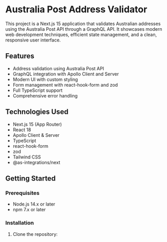 # Australia Post Address Validator

This project is a Next.js 15 application that validates Australian addresses using the Australia Post API through a GraphQL API. It showcases modern web development techniques, efficient state management, and a clean, responsive user interface.

## Features

- Address validation using Australia Post API
- GraphQL integration with Apollo Client and Server
- Modern UI with custom styling
- Form management with react-hook-form and zod
- Full TypeScript support
- Comprehensive error handling

## Technologies Used

- Next.js 15 (App Router)
- React 18
- Apollo Client & Server
- TypeScript
- react-hook-form
- zod
- Tailwind CSS
- @as-integrations/next

## Getting Started

### Prerequisites

- Node.js 14.x or later
- npm 7.x or later

### Installation

1. Clone the repository:

